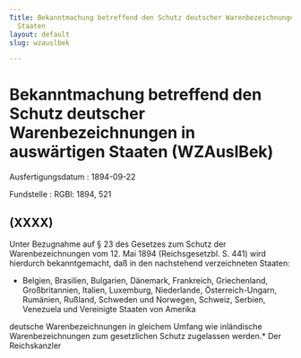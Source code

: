 ```yaml
---
Title: Bekanntmachung betreffend den Schutz deutscher Warenbezeichnungen in auswärtigen
  Staaten
layout: default
slug: wzauslbek

---
```


# Bekanntmachung betreffend den Schutz deutscher Warenbezeichnungen in auswärtigen Staaten (WZAuslBek)

Ausfertigungsdatum
:   1894-09-22

Fundstelle
:   RGBl: 1894, 521



## (XXXX)

Unter Bezugnahme auf § 23 des Gesetzes zum Schutz der
Warenbezeichnungen vom 12. Mai 1894 (Reichsgesetzbl. S. 441) wird
hierdurch bekanntgemacht, daß in den nachstehend verzeichneten
Staaten:

*   Belgien, Brasilien, Bulgarien, Dänemark, Frankreich, Griechenland,
    Großbritannien, Italien, Luxemburg, Niederlande, Österreich-Ungarn,
    Rumänien, Rußland, Schweden und Norwegen, Schweiz, Serbien, Venezuela
    und Vereinigte Staaten von Amerika



deutsche Warenbezeichnungen in gleichem Umfang wie inländische
Warenbezeichnungen zum gesetzlichen Schutz zugelassen werden.\*
Der Reichskanzler

